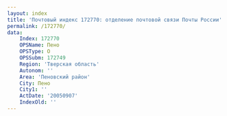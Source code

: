 ```yaml
---
layout: index
title: 'Почтовый индекс 172770: отделение почтовой связи Почты России'
permalink: /172770/
data:
    Index: 172770
    OPSName: Пено
    OPSType: О
    OPSSubm: 172749
    Region: 'Тверская область'
    Autonom: ''
    Area: 'Пеновский район'
    City: Пено
    City1: ''
    ActDate: '20050907'
    IndexOld: ''
---
```

